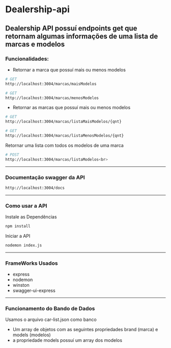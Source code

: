 # Dealership-api

## Dealership API possuí endpoints get que retornam algumas informações de uma lista de marcas e modelos

### Funcionalidades:

- Retornar a marca que possuí mais ou menos modelos<br>
```bash
# GET
http://localhost:3004/marcas/maisModelos
```
```bash
# GET
http://localhost:3004/marcas/menosModelos
```

- Retornar as marcas que possuí mais ou menos modelos<br>
```bash
# GET
http://localhost:3004/marcas/listaMaisModelos/{qnt}
```
```bash
# GET
http://localhost:3004/marcas/listaMenosModelos/{qnt}
```

Retornar uma lista com todos os modelos de uma marca<br>
```bash
# POST
http://localhost:3004/marcas/listaModelos<br>
```

---

### Documentação swagger da API
```bash
http://localhost:3004/docs
```

---

### Como usar a API

Instale as Dependências
```bash
npm install
```

Iniciar a API
```bash
nodemon index.js
```

---

### FrameWorks Usados
- express
- nodemon
- winston
- swagger-ui-express

---

### Funcionamento do Bando de Dados
Usamos o arquivo car-list.json como banco<br>
- Um array de objetos com as seguintes propriedades brand (marca) e models (modelos)
- a propriedade models possuí um array dos modelos

